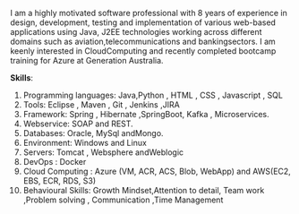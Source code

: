 I am a highly motivated software professional with 8 years of experience in design, development, testing and implementation of various web-based applications using Java, J2EE technologies working across different domains such as aviation,telecommunications and bankingsectors. 
I am keenly interested in CloudComputing and recently completed bootcamp training for Azure at Generation Australia.

**Skills**:

1.	Programming languages: Java,Python , HTML , CSS , Javascript , SQL
2.	Tools: Eclipse , Maven , Git , Jenkins ,JIRA
3.	Framework: Spring , Hibernate ,SpringBoot, Kafka , Microservices.
4.	Webservice: SOAP and REST.
5.	Databases: Oracle, MySql andMongo.
6.	Environment: Windows and Linux
7.	Servers: Tomcat , Websphere andWeblogic
8.	DevOps : Docker
9.	Cloud Computing : Azure (VM, ACR, ACS, Blob, WebApp)  and AWS(EC2, EBS, ECR, RDS, S3)
10.	Behavioural Skills:
Growth Mindset,Attention to detail, Team work ,Problem solving , Communication ,Time Management
